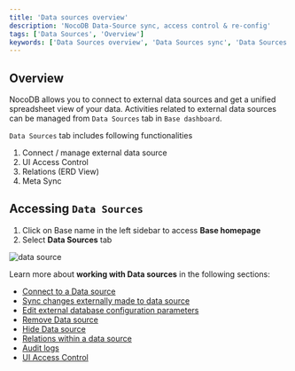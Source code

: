 ```yaml
---
title: 'Data sources overview'
description: 'NocoDB Data-Source sync, access control & re-config'
tags: ['Data Sources', 'Overview']
keywords: ['Data Sources overview', 'Data Sources sync', 'Data Sources access control', 'Data Sources re-config']
---
```


## Overview

NocoDB allows you to connect to external data sources and get a unified spreadsheet view of your data. Activities related to external data sources can be managed from `Data Sources` tab in `Base dashboard`.

`Data Sources` tab includes following functionalities
1. Connect / manage external data source
2. UI Access Control
3. Relations (ERD View)
4. Meta Sync

## Accessing `Data Sources`

1. Click on Base name in the left sidebar to access **Base homepage**
2. Select **Data Sources** tab

![data source](/img/v2/data-source/data-source-list.png)

Learn more about **working with Data sources** in the following sections:
- [Connect to a Data source](/data-sources/connect-to-data-source)  
- [Sync changes externally made to data source](/data-sources/sync-with-data-source)  
- [Edit external database configuration parameters](/data-sources/actions-on-data-sources#edit-data-source-parameters)  
- [Remove Data source](/data-sources/actions-on-data-sources#remove-data-source)  
- [Hide Data source](/data-sources/actions-on-data-sources#data-source-visibility)
- [Relations within a data source](/data-sources/actions-on-data-sources#relations)  
- [Audit logs](/data-sources/actions-on-data-sources#audit-logs)  
- [UI Access Control](/data-sources/actions-on-data-sources#ui-access-control)

